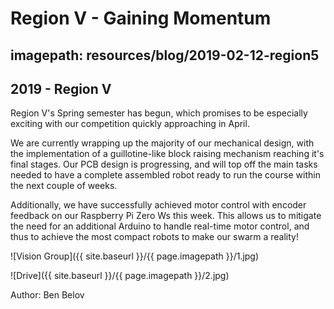 # Region V - Gaining Momentum
## imagepath: resources/blog/2019-02-12-region5
## 2019 - Region V

Region V's Spring semester has begun, which promises to be especially exciting with our competition quickly approaching in April.

We are currently wrapping up the majority of our mechanical design, with the implementation of a guillotine-like block raising mechanism reaching it's final stages. Our PCB design is progressing, and will top off the main tasks needed to have a complete assembled robot ready to run the course within the next couple of weeks.

Additionally, we have successfully achieved motor control with encoder feedback on our Raspberry Pi Zero Ws this week. This allows us to mitigate the need for an additional Arduino to handle real-time motor control, and thus to achieve the most compact robots to make our swarm a reality!

![Vision Group]({{ site.baseurl }}/{{ page.imagepath }}/1.jpg)


![Drive]({{ site.baseurl }}/{{ page.imagepath }}/2.jpg)


Author: Ben Belov
